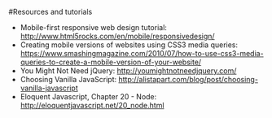 #Resources and tutorials
* Mobile-first responsive web design tutorial: http://www.html5rocks.com/en/mobile/responsivedesign/
* Creating mobile versions of websites using CSS3 media queries: https://www.smashingmagazine.com/2010/07/how-to-use-css3-media-queries-to-create-a-mobile-version-of-your-website/
* You Might Not Need jQuery: http://youmightnotneedjquery.com/
* Choosing Vanilla JavaScript: http://alistapart.com/blog/post/choosing-vanilla-javascript
* Eloquent Javascript, Chapter 20 - Node: http://eloquentjavascript.net/20_node.html
